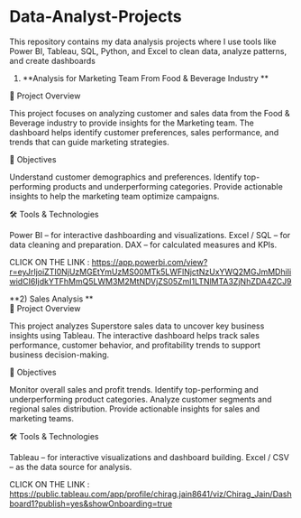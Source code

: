 # Data-Analyst-Projects
This repository contains my data analysis projects where I use tools like Power BI, Tableau, SQL, Python, and Excel to clean data, analyze patterns, and create dashboards

1) **Analysis for Marketing Team From Food & Beverage Industry
**

📌 Project Overview

This project focuses on analyzing customer and sales data from the Food & Beverage industry to provide insights for the Marketing team.
The dashboard helps identify customer preferences, sales performance, and trends that can guide marketing strategies.

🎯 Objectives

Understand customer demographics and preferences.
Identify top-performing products and underperforming categories.
Provide actionable insights to help the marketing team optimize campaigns.

🛠 Tools & Technologies

Power BI – for interactive dashboarding and visualizations.
Excel / SQL – for data cleaning and preparation.
DAX – for calculated measures and KPIs.

CLICK ON THE LINK  : https://app.powerbi.com/view?r=eyJrIjoiZTI0NjUzMGEtYmUzMS00MTk5LWFlNjctNzUxYWQ2MGJmMDhiIiwidCI6IjdkYTFhMmQ5LWM3M2MtNDVjZS05ZmI1LTNlMTA3ZjNhZDA4ZCJ9

**2) Sales Analysis
**   
📌 Project Overview

This project analyzes Superstore sales data to uncover key business insights using Tableau.
The interactive dashboard helps track sales performance, customer behavior, and profitability trends to support business decision-making.

🎯 Objectives

Monitor overall sales and profit trends.
Identify top-performing and underperforming product categories.
Analyze customer segments and regional sales distribution.
Provide actionable insights for sales and marketing teams.

🛠 Tools & Technologies

Tableau – for interactive visualizations and dashboard building.
Excel / CSV – as the data source for analysis.

CLICK ON THE LINK : https://public.tableau.com/app/profile/chirag.jain8641/viz/Chirag_Jain/Dashboard1?publish=yes&showOnboarding=true
